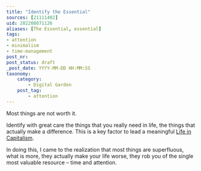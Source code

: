 ```yaml
---
title: "Identify the Essential"
sources: [21111402]
uid: 202208071126
aliases: [The Essential, essential]
tags: 
- attention
- minimalism
- time-management 
post_nr:
post_status: draft
_post_date: YYYY-MM-DD HH:MM:SS
taxonomy:
    category:
        - Digital Garden
    post_tag:
        - attention
---
```


Most things are not worth it. 

Identify with great care the things that you really need in life, the things that actually make a difference. This is a key factor to lead a meaningful [Life in Capitalism](capitalism-and-your-life.md).

In doing this, I came to the realization that most things are superfluous, what is more, they actually make your life worse, they rob you of the single most valuable resource – time and attention.